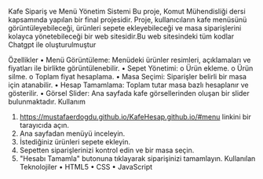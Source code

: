 Kafe Sipariş ve Menü Yönetim Sistemi
Bu proje, Komut Mühendisliği dersi kapsamında yapılan bir final projesidir. Proje, kullanıcıların kafe menüsünü görüntüleyebileceği, ürünleri sepete 
ekleyebileceği ve masa siparişlerini kolayca yönetebileceği bir web sitesidir.Bu web sitesindeki tüm kodlar Chatgpt ile oluşturulmuştur

Özellikler
•	Menü Görüntüleme: Menüdeki ürünler resimleri, açıklamaları ve fiyatları ile birlikte görüntülenebilir.
•	Sepet Yönetimi:
o	Ürün ekleme.
o	Ürün silme.
o	Toplam fiyat hesaplama.
•	Masa Seçimi: Siparişler belirli bir masa için atanabilir.
•	Hesap Tamamlama: Toplam tutar masa bazlı hesaplanır ve gösterilir.
•	Görsel Slider: Ana sayfada kafe görsellerinden oluşan bir slider bulunmaktadır.
Kullanım
1.	https://mustafaerdogdu.github.io/KafeHesap.github.io/#menu linkini bir tarayıcıda açın.
2.	Ana sayfadan menüyü inceleyin.
3.	İstediğiniz ürünleri sepete ekleyin.
4.	Sepetten siparişlerinizi kontrol edin ve bir masa seçin.
5.	"Hesabı Tamamla" butonuna tıklayarak siparişinizi tamamlayın.
Kullanılan Teknolojiler
•	HTML5
•	CSS
•	JavaScript

